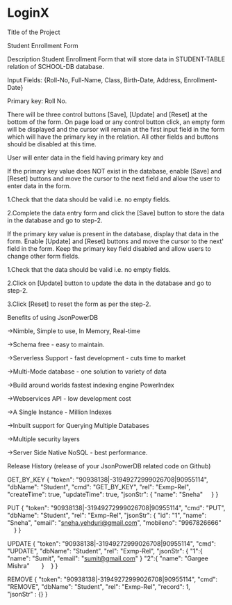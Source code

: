 # LoginX

Title of the Project

Student Enrollment Form

Description Student Enrollment Form that will store data in STUDENT-TABLE relation of SCHOOL-DB database.

Input Fields: {Roll-No, Full-Name, Class, Birth-Date, Address, Enrollment-Date}

Primary key: Roll No.

There will be three control buttons [Save], [Update] and [Reset] at the bottom of the form. On page load or any control button click, an empty form will be displayed and the cursor will remain at the first input field in the form which will have the primary key in the relation. All other fields and buttons should be disabled at this time.

User will enter data in the field having primary key and

If the primary key value does NOT exist in the database, enable [Save] and [Reset] buttons and move the cursor to the next field and allow the user to enter data in the form.

1.Check that the data should be valid i.e. no empty fields.

2.Complete the data entry form and click the [Save] button to store the data in the database and go to step-2.

If the primary key value is present in the database, display that data in the form. Enable [Update] and [Reset] buttons and move the cursor to the next' field in the form. Keep the primary key field disabled and allow users to change other form fields.

1.Check that the data should be valid i.e. no empty fields.

2.Click on [Update] button to update the data in the database and go to step-2.

3.Click [Reset] to reset the form as per the step-2.

Benefits of using JsonPowerDB

→Nimble, Simple to use, In Memory, Real-time

→Schema free - easy to maintain.

→Serverless Support - fast development - cuts time to market

→Multi-Mode database - one solution to variety of data

→Build around worlds fastest indexing engine PowerIndex

→Webservices API - low development cost

→A Single Instance - Million Indexes

→Inbuilt support for Querying Multiple Databases

→Multiple security layers

→Server Side Native NoSQL - best performance.

Release History (release of your JsonPowerDB related code on Github)


GET_BY_KEY
{
    "token": "90938138|-31949272999026708|90955114",
    "dbName": "Student",
    "cmd": "GET_BY_KEY",
    "rel": "Exmp-Rel",
    "createTime": true,
    "updateTime": true,
    "jsonStr": {
        "name": "Sneha"
    }
}

PUT
{
    "token": "90938138|-31949272999026708|90955114",
    "cmd": "PUT",
    "dbName": "Student",
    "rel": "Exmp-Rel",
    "jsonStr": {
        "id": "1",
        "name": "Sneha",
        "email": "sneha.yehduri@gmail.com",
        "mobileno": "9967826666"
    }
}

UPDATE
{
    "token": "90938138|-31949272999026708|90955114",
    "cmd": "UPDATE",
    "dbName": "Student",
    "rel": "Exmp-Rel",
    "jsonStr": {
      "1":{
        "name": "Sumit",
        "email": "sumit@gmail.com"
      } 
      "2":{
        "name": "Gargee Mishra"
      }
   }
}

REMOVE
{
    "token": "90938138|-31949272999026708|90955114",
    "cmd": "REMOVE",
    "dbName": "Student",
    "rel": "Exmp-Rel",
    "record": 1,
    "jsonStr" : {}
}
